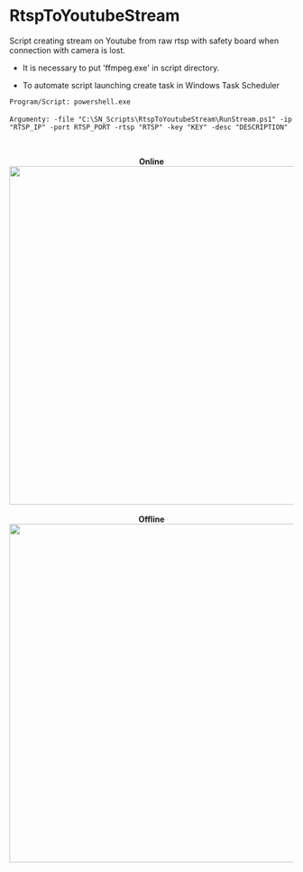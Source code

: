 # RtspToYoutubeStream
Script creating stream on Youtube from raw rtsp with safety board when connection with camera is lost.

* It is necessary to put 'ffmpeg.exe' in script directory.

* To automate script launching create task in Windows Task Scheduler</br>

```Program/Script: powershell.exe```</br></br>
```Argumenty: -file "C:\SN_Scripts\RtspToYoutubeStream\RunStream.ps1" -ip "RTSP_IP" -port RTSP_PORT -rtsp "RTSP" -key "KEY" -desc "DESCRIPTION"```</br>

</br>
<p align="center">
  <b>Online</b></br>
  <img src="https://github.com/KonkowIT/RtspToYoutubeStream/blob/main/img/online.jpg" width="600"></br></br>
  <b>Offline</b></br>
  <img src="https://github.com/KonkowIT/RtspToYoutubeStream/blob/main/img/offline.jpg" width="600"></br>
</p>

